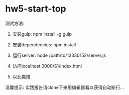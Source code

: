 # hw5-start-top

测试方法:

1. 安装gulp: npm install -g gulp

2. 安装dependencies: npm install

3. 运行server: node /path/to/12330152/server.js

4. 访问localhost:3000/S1/index.html

5. 以此类推

温馨提示: 实践报告请clone下来用编辑器看以获得自动断行...
